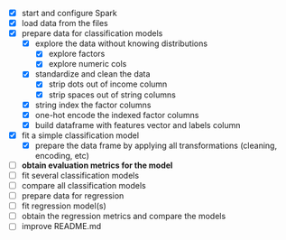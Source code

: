 - [x] start and configure Spark
- [x] load data from the files
- [x] prepare data for classification models
    - [x] explore the data without knowing distributions
        - [x] explore factors
        - [x] explore numeric cols
    - [x] standardize and clean the data
        - [x] strip dots out of income column
        - [x] strip spaces out of string columns
    - [x] string index the factor columns
    - [x] one-hot encode the indexed factor columns
    - [x] build dataframe with features vector and labels column
- [x] fit a simple classification model
    - [x] prepare the data frame by applying all transformations 
    (cleaning, encoding, etc)        
- [ ] **obtain evaluation metrics for the model**
- [ ] fit several classification models
- [ ] compare all classification models
- [ ] prepare data for regression
- [ ] fit regression model(s)
- [ ] obtain the regression metrics and compare the models
- [ ] improve README.md
